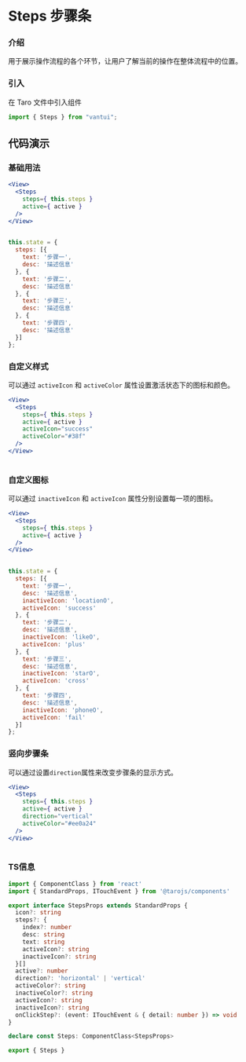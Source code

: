 # Steps 步骤条

### 介绍

用于展示操作流程的各个环节，让用户了解当前的操作在整体流程中的位置。

### 引入

在 Taro 文件中引入组件

```js
import { Steps } from "vantui"; 
```

## 代码演示

### 基础用法

```jsx
<View>
  <Steps
    steps={ this.steps }
    active={ active }
  />
</View>
 
```

```js
this.state = {
  steps: [{
    text: '步骤一',
    desc: '描述信息'
  }, {
    text: '步骤二',
    desc: '描述信息'
  }, {
    text: '步骤三',
    desc: '描述信息'
  }, {
    text: '步骤四',
    desc: '描述信息'
  }]
}; 
```

### 自定义样式

可以通过 `activeIcon` 和 `activeColor` 属性设置激活状态下的图标和颜色。

```jsx
<View>
  <Steps
    steps={ this.steps }
    active={ active }
    activeIcon="success"
    activeColor="#38f"
  />
</View>
 
```

### 自定义图标

可以通过 `inactiveIcon` 和 `activeIcon` 属性分别设置每一项的图标。

```jsx
<View>
  <Steps
    steps={ this.steps }
    active={ active }
  />
</View>
 
```

```js
this.state = {
  steps: [{
    text: '步骤一',
    desc: '描述信息',
    inactiveIcon: 'locationO',
    activeIcon: 'success'
  }, {
    text: '步骤二',
    desc: '描述信息',
    inactiveIcon: 'likeO',
    activeIcon: 'plus'
  }, {
    text: '步骤三',
    desc: '描述信息',
    inactiveIcon: 'starO',
    activeIcon: 'cross'
  }, {
    text: '步骤四',
    desc: '描述信息',
    inactiveIcon: 'phoneO',
    activeIcon: 'fail'
  }]
}; 
```

### 竖向步骤条

可以通过设置`direction`属性来改变步骤条的显示方式。

```jsx
<View>
  <Steps
    steps={ this.steps }
    active={ active }
    direction="vertical"
    activeColor="#ee0a24"
  />
</View>
 
```
### TS信息
```ts 
import { ComponentClass } from 'react'
import { StandardProps, ITouchEvent } from '@tarojs/components'

export interface StepsProps extends StandardProps {
  icon?: string
  steps?: {
    index?: number
    desc: string
    text: string
    activeIcon?: string
    inactiveIcon?: string
  }[]
  active?: number
  direction?: 'horizontal' | 'vertical'
  activeColor?: string
  inactiveColor?: string
  activeIcon?: string
  inactiveIcon?: string
  onClickStep?: (event: ITouchEvent & { detail: number }) => void
}

declare const Steps: ComponentClass<StepsProps>

export { Steps }
```